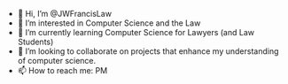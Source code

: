- 👋 Hi, I’m @JWFrancisLaw
- 👀 I’m interested in Computer Science and the Law 
- 🌱 I’m currently learning Computer Science for Lawyers (and Law Students) 
- 💞️ I’m looking to collaborate on projects that enhance my understanding of computer science. 
- 📫 How to reach me: PM 

<!---
JWFrancisLaw/JWFrancisLaw is a ✨ special ✨ repository because its `README.md` (this file) appears on your GitHub profile.
You can click the Preview link to take a look at your changes.
--->
